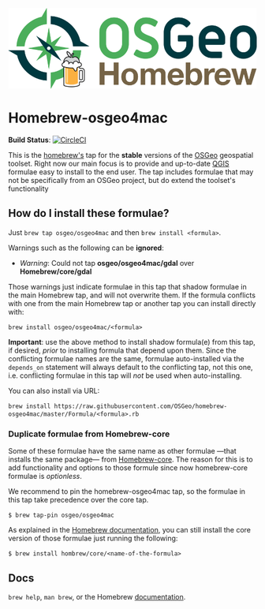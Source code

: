 ![docs/assets/osgeo-logo-brew-rgb.png](docs/assets/osgeo-logo-brew-rgb.png)

# Homebrew-osgeo4mac

**Build Status**: [![CircleCI](https://circleci.com/gh/OSGeo/homebrew-osgeo4mac.svg?style=svg)](https://circleci.com/gh/OSGeo/homebrew-osgeo4mac)

This is the [homebrew's][homebrew] tap for the **stable** versions of the [OSGeo][osgeo] geospatial toolset. Right now our main focus is to provide and up-to-date [QGIS][qgis] formulae easy to install to the end user. The tap includes formulae that may not be specifically
from an OSGeo project, but do extend the toolset's functionality

## How do I install these formulae?

Just `brew tap osgeo/osgeo4mac` and then `brew install <formula>`.

Warnings such as the following can be **ignored**:

  * _Warning_: Could not tap **osgeo/osgeo4mac/gdal** over **Homebrew/core/gdal**

Those warnings just indicate formulae in this tap that shadow formulae in the
main Homebrew tap, and will not overwrite them. If the formula conflicts with
one from the main Homebrew tap or another tap you can install directly with:

```
brew install osgeo/osgeo4mac/<formula>
```

**Important**: use the above method to install shadow formula(e) from this tap,
if desired, _prior_ to installing formula that depend upon them. Since the
conflicting formulae names are the same, formulae auto-installed via the
`depends_on` statement will always default to the conflicting tap, not this one,
i.e. conflicting formulae in this tap will _not_ be used when auto-installing.

You can also install via URL:

```
brew install https://raw.githubusercontent.com/OSGeo/homebrew-osgeo4mac/master/Formula/<formula>.rb
```

### Duplicate formulae from Homebrew-core

Some of these formulae have the same name as other formulae —that installs the same package— from [Homebrew-core][homebrew-core]. The reason for this is to add functionality and options to those formule since now homebrew-core formulae is *optionless*. 

We recommend to pin the homebrew-osgeo4mac tap, so the formulae in this tap take precedence over the core tap. 

```shell
$ brew tap-pin osgeo/osgeo4mac
```

As explained in the [Homebrew documentation][taps-docs], you can still install the core version of those formulae just running the following: 

```shell
$ brew install hombrew/core/<name-of-the-formula>
```

## Docs

`brew help`, `man brew`, or the Homebrew [documentation][].







[homebrew]:http://brew.sh
[taps]:https://github.com/Homebrew/homebrew-versions
[documentation]:https://github.com/Homebrew/brew/tree/master/docs#readme
[osgeo]: https://www.osgeo.org
[qgis]: https://www.qgis.org
[homebrew-core]: https://github.com/Homebrew/homebrew-core
[taps-docs]: https://docs.brew.sh/Taps